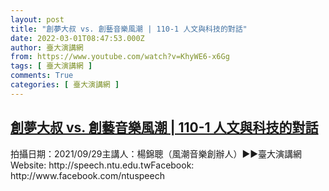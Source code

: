 ```yaml
---
layout: post
title: "創夢大叔 vs. 創藝音樂風潮 | 110-1 人文與科技的對話"
date: 2022-03-01T08:47:53.000Z
author: 臺大演講網
from: https://www.youtube.com/watch?v=KhyWE6-x6Gg
tags: [ 臺大演講網 ]
comments: True
categories: [ 臺大演講網 ]
---
```

<!--1646124473000-->
[創夢大叔 vs. 創藝音樂風潮 | 110-1 人文與科技的對話](https://www.youtube.com/watch?v=KhyWE6-x6Gg)
------

<div>
拍攝日期：2021/09/29主講人：楊錦聰（風潮音樂創辦人）►►臺大演講網Website: http://speech.ntu.edu.twFacebook: http://www.facebook.com/ntuspeech
</div>
